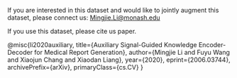 If you are interested in this dataset and would like to jointly augment this dataset,
please connect us: Mingjie.Li@monash.edu

If you use this dataset, please cite us paper.

@misc{li2020auxiliary,
    title={Auxiliary Signal-Guided Knowledge Encoder-Decoder for Medical Report Generation},
    author={Mingjie Li and Fuyu Wang and Xiaojun Chang and Xiaodan Liang},
    year={2020},
    eprint={2006.03744},
    archivePrefix={arXiv},
    primaryClass={cs.CV}
}